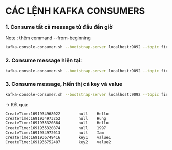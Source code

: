 # CÁC LỆNH KAFKA CONSUMERS


### 1. Consume tất cả message từ đầu đến giờ
Note : thêm command --from-beginning

````bash
kafka-console-consumer.sh --bootstrap-server localhost:9092 --topic first_topic --from-beginning
````

### 2. Consume message hiện tại:
```bash
kafka-console-consumer.sh --bootstrap-server localhost:9092 --topic first_topic
```


### 3. Consume message, hiển thị cả key và value

````bash
kafka-console-consumer.sh --bootstrap-server localhost:9092 --topic first_topic --formatter kafka.tools.DefaultMessageFormatter --property print.timestamp=true --property print.key=true --property print.value=true --from-beginning
````
-> Kết quả:
````bash
CreateTime:1691934968022        null    Hello
CreateTime:1691934973252        null    Hung
CreateTime:1691935320864        null    Hello
CreateTime:1691935320874        null    1997
CreateTime:1691934972013        null    Iam
CreateTime:1691936749416        key1    value1
CreateTime:1691936752487        key2    value2 
````
